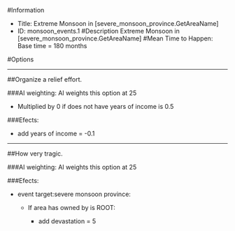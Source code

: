 #Information
 - Title: Extreme Monsoon in [severe_monsoon_province.GetAreaName]
 - ID: monsoon_events.1
#Description
Extreme Monsoon in [severe_monsoon_province.GetAreaName]
#Mean Time to Happen:
Base time = 180 months

#Options

___
##Organize a relief effort.

###AI weighting:
AI weights this option at 25
 - Multiplied by 0 if does not have years of income is 0.5


###Efects:<ul><li>add years of income = -0.1</li></ul>

___
##How very tragic.

###AI weighting:
AI weights this option at 25


###Efects:<ul><li>event target:severe monsoon province:</li><ul><li>If area has owned by is ROOT:</li><ul><li>add devastation = 5</li></ul></ul></ul>
